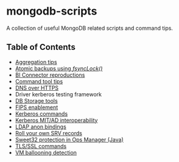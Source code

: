 # mongodb-scripts

A collection of useful MongoDB related scripts and command tips.

## Table of Contents

* [Aggregation tips](Aggregation%20tips.md)
* [Atomic backups using _fsyncLock()_](fsyncLock.md)
* [BI Connector reproductions](BI%20Connector%20reproductions.md)
* [Command tool tips](Tool%20tips.md)
* [DNS over HTTPS](DoH.md)
* Driver kerberos testing framework
* [DB Storage tools](DB%20Storage%20tools.md)
* [FIPS enablement](FIPS%20cert%20generation.md)
* [Kerberos commands](Kerberos%20CMDs.md)
* [Kerberos MIT/AD interoperability](Kerberos%20AES.md)
* [LDAP anon bindings](LDAP%20anon%20bindings.md)
* [Roll your own SRV records](Deploying%20SRV%20URI%20support.md)
* [Sweet32 protection in Ops Manager (Java)](Sweet32.md)
* [TLS/SSL commands](SSL%20commands.md)
* [VM ballooning detection](VM%20ballooning%20driver%20detection.md)
